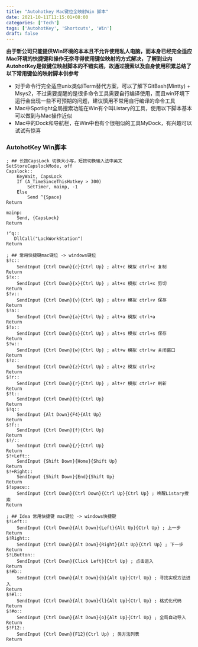 ```yaml
---
title: "Autohotkey Mac键位全映射Win 脚本"
date: 2021-10-11T11:15:01+08:00
categories: ['Tech']
tags: ['AutohotKey', 'Shortcuts', 'Win']
draft: false
---
```


**由于新公司只能提供Win环境的本本且不允许使用私人电脑，而本身已经完全适应Mac环境的快捷键和操作无奈寻得使用键位映射的方式解决，了解到业内AutohotKey是做键位映射脚本的不错实践，故通过搜索以及自身使用积累总结了以下常用键位的映射脚本供参考**
+ 对于命令行完全适应unix类似iTerm替代方案，可以了解下GitBash(Mintty) + Msys2，不过需要提醒的是很多命令工具需要自行编译使用，而且win环境下运行会出现一些不可预期的问题，建议慎用不常用自行编译的命令工具
+ Mac中Spotlight全局搜索功能在Win有个叫Listary的工具，使用以下脚本基本可以做到与Mac操作近似
+ Mac中的Dock和导航栏，在Win中也有个很相似的工具MyDock，有兴趣可以试试有惊喜

### AutohotKey Win脚本
```
; ## 长按CapsLock 切换大小写，短按切换输入法中英文
SetStoreCapslockMode, off
Capslock::
	KeyWait, CapsLock
	If (A_TimeSinceThisHotkey > 300)
		SetTimer, mainp, -1
	Else
		Send ^{Space}
Return

mainp:
	Send, {CapsLock}
Return

!^q::
   DllCall("LockWorkStation")
Return

; ## 常用快捷键mac键位 -> windows键位
$!c::
    SendInput {Ctrl Down}{c}{Ctrl Up} ; alt+c 模拟 ctrl+c 复制
Return
$!x::
    SendInput {Ctrl Down}{x}{Ctrl Up} ; alt+x 模拟 ctrl+x 剪切
Return
$!v::
    SendInput {Ctrl Down}{v}{Ctrl Up} ; alt+v 模拟 ctrl+v 保存
Return
$!a::
    SendInput {Ctrl Down}{a}{Ctrl Up} ; alt+a 模拟 ctrl+a
Return
$!s::
    SendInput {Ctrl Down}{s}{Ctrl Up} ; alt+s 模拟 ctrl+s 保存
Return
$!w::
    SendInput {Ctrl Down}{w}{Ctrl Up} ; alt+w 模拟 ctrl+w 关闭窗口
Return
$!z::
    SendInput {Ctrl Down}{z}{Ctrl Up} ; alt+z 模拟 ctrl+z
Return
$!r::
    SendInput {Ctrl Down}{r}{Ctrl Up} ; alt+r 模拟 ctrl+r 刷新
Return
$!t::
    SendInput {Ctrl Down}{t}{Ctrl Up}
Return
$!q::
    SendInput {Alt Down}{F4}{Alt Up}
Return
$!f::
    SendInput {Ctrl Down}{f}{Ctrl Up}
Return
$!/::
    SendInput {Ctrl Down}{/}{Ctrl Up}
Return
$!+Left::
    SendInput {Shift Down}{Home}{Shift Up}
Return
$!+Right::
    SendInput {Shift Down}{End}{Shift Up}
Return
$!space::
    SendInput {Ctrl Down}{Ctrl Down}{Ctrl Up}{Ctrl Up} ; 唤醒Listary搜索
Return

; ## Idea 常用快捷键 mac键位 -> windows快捷键
$!Left::
	SendInput {Ctrl Down}{Alt Down}{Left}{Alt Up}{Ctrl Up} ; 上一步
Return
$!Right::
	SendInput {Ctrl Down}{Alt Down}{Right}{Alt Up}{Ctrl Up} ; 下一步
Return
$!LButton::
	SendInput {Ctrl Down}{Click Left}{Ctrl Up} ; 点击进入
Return
$!#b::
	SendInput {Ctrl Down}{Alt Down}{b}{Alt Up}{Ctrl Up} ; 寻找实现方法进入
Return
$!#l::
	SendInput {Ctrl Down}{Alt Down}{l}{Alt Up}{Ctrl Up} ; 格式化代码
Return
$!#o::
	SendInput {Ctrl Down}{Alt Down}{o}{Alt Up}{Ctrl Up} ; 全局自动导入
Return
$!F12::
	SendInput {Ctrl Down}{F12}{Ctrl Up} ; 类方法列表
Return
```

